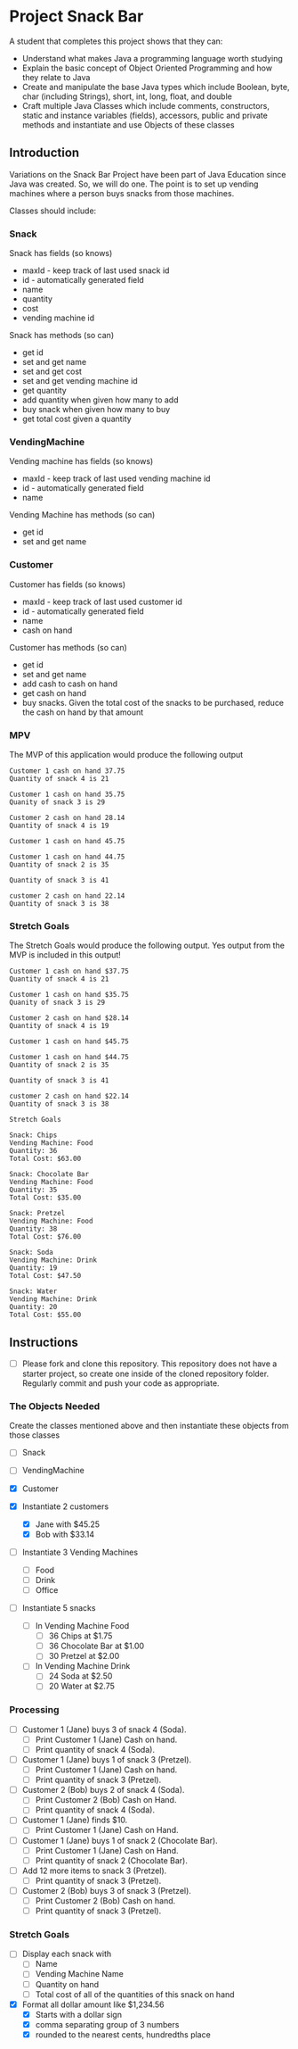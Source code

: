# Project Snack Bar

A student that completes this project shows that they can:

- Understand what makes Java a programming language worth studying
- Explain the basic concept of Object Oriented Programming and how they relate to Java
- Create and manipulate the base Java types which include Boolean, byte, char (including Strings), short, int, long, float, and double
- Craft multiple Java Classes which include comments, constructors, static and instance variables (fields), accessors, public and private methods and instantiate and use Objects of these classes

## Introduction

Variations on the Snack Bar Project have been part of Java Education since Java was created. So, we will do one. The point is to set up vending machines where a person buys snacks from those machines.

Classes should include:

### Snack

Snack has fields (so knows)

- maxId - keep track of last used snack id
- id - automatically generated field
- name
- quantity
- cost
- vending machine id

Snack has methods (so can)

- get id
- set and get name
- set and get cost
- set and get vending machine id
- get quantity
- add quantity when given how many to add
- buy snack when given how many to buy
- get total cost given a quantity

### VendingMachine

Vending machine has fields (so knows)

- maxId - keep track of last used vending machine id
- id - automatically generated field
- name

Vending Machine has methods (so can)

- get id
- set and get name

### Customer

Customer has fields (so knows)

- maxId - keep track of last used customer id
- id - automatically generated field
- name
- cash on hand

Customer has methods (so can)

- get id
- set and get name
- add cash to cash on hand
- get cash on hand
- buy snacks. Given the total cost of the snacks to be purchased, reduce the cash on hand by that amount

### MPV

The MVP of this application would produce the following output

```TEXT
Customer 1 cash on hand 37.75
Quantity of snack 4 is 21

Customer 1 cash on hand 35.75
Quanity of snack 3 is 29

Customer 2 cash on hand 28.14
Quantity of snack 4 is 19

Customer 1 cash on hand 45.75

Customer 1 cash on hand 44.75
Quantity of snack 2 is 35

Quantity of snack 3 is 41

customer 2 cash on hand 22.14
Quantity of snack 3 is 38
```

### Stretch Goals

The Stretch Goals would produce the following output. Yes output from the MVP is included in this output!

```TEXT
Customer 1 cash on hand $37.75
Quantity of snack 4 is 21

Customer 1 cash on hand $35.75
Quanity of snack 3 is 29

Customer 2 cash on hand $28.14
Quantity of snack 4 is 19

Customer 1 cash on hand $45.75

Customer 1 cash on hand $44.75
Quantity of snack 2 is 35

Quantity of snack 3 is 41

customer 2 cash on hand $22.14
Quantity of snack 3 is 38

Stretch Goals

Snack: Chips
Vending Machine: Food
Quantity: 36
Total Cost: $63.00

Snack: Chocolate Bar
Vending Machine: Food
Quantity: 35
Total Cost: $35.00

Snack: Pretzel
Vending Machine: Food
Quantity: 38
Total Cost: $76.00

Snack: Soda
Vending Machine: Drink
Quantity: 19
Total Cost: $47.50

Snack: Water
Vending Machine: Drink
Quantity: 20
Total Cost: $55.00
```

## Instructions

- [ ] Please fork and clone this repository. This repository does not have a starter project, so create one inside of the cloned repository folder. Regularly commit and push your code as appropriate.

### The Objects Needed

Create the classes mentioned above and then instantiate these objects from those classes

- [ ] Snack
- [ ] VendingMachine
- [x] Customer

- [x] Instantiate 2 customers

  - [x] Jane with \$45.25
  - [x] Bob with \$33.14

- [ ] Instantiate 3 Vending Machines

  - [ ] Food
  - [ ] Drink
  - [ ] Office

- [ ] Instantiate 5 snacks
  - [ ] In Vending Machine Food
    - [ ] 36 Chips at \$1.75
    - [ ] 36 Chocolate Bar at \$1.00
    - [ ] 30 Pretzel at \$2.00
  - [ ] In Vending Machine Drink
    - [ ] 24 Soda at \$2.50
    - [ ] 20 Water at \$2.75

### Processing

- [ ] Customer 1 (Jane) buys 3 of snack 4 (Soda).
  - [ ] Print Customer 1 (Jane) Cash on hand.
  - [ ] Print quantity of snack 4 (Soda).
- [ ] Customer 1 (Jane) buys 1 of snack 3 (Pretzel).
  - [ ] Print Customer 1 (Jane) Cash on hand.
  - [ ] Print quantity of snack 3 (Pretzel).
- [ ] Customer 2 (Bob) buys 2 of snack 4 (Soda).
  - [ ] Print Customer 2 (Bob) Cash on Hand.
  - [ ] Print quantity of snack 4 (Soda).
- [ ] Customer 1 (Jane) finds \$10.
  - [ ] Print Customer 1 (Jane) Cash on Hand.
- [ ] Customer 1 (Jane) buys 1 of snack 2 (Chocolate Bar).
  - [ ] Print Customer 1 (Jane) Cash on Hand.
  - [ ] Print quantity of snack 2 (Chocolate Bar).
- [ ] Add 12 more items to snack 3 (Pretzel).
  - [ ] Print quantity of snack 3 (Pretzel).
- [ ] Customer 2 (Bob) buys 3 of snack 3 (Pretzel).
  - [ ] Print Customer 2 (Bob) Cash on hand.
  - [ ] Print quantity of snack 3 (Pretzel).

### Stretch Goals

- [ ] Display each snack with
  - [ ] Name
  - [ ] Vending Machine Name
  - [ ] Quantity on hand
  - [ ] Total cost of all of the quantities of this snack on hand
- [x] Format all dollar amount like \$1,234.56
  - [x] Starts with a dollar sign
  - [x] comma separating group of 3 numbers
  - [x] rounded to the nearest cents, hundredths place
